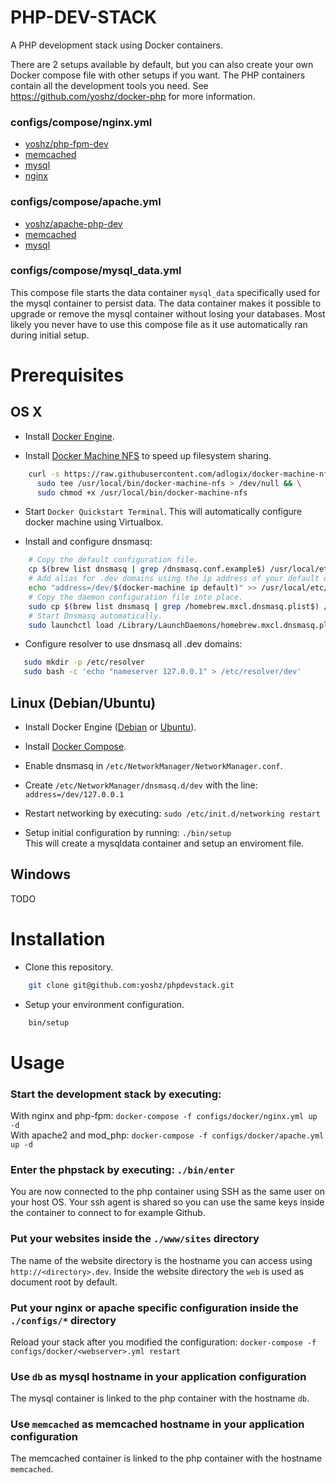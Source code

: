 PHP-DEV-STACK
=============

A PHP development stack using Docker containers.

There are 2 setups available by default, but you can also create your own Docker compose file with other setups if you want.
The PHP containers contain all the development tools you need. See https://github.com/yoshz/docker-php for more information.

### configs/compose/nginx.yml
* [yoshz/php-fpm-dev](https://hub.docker.com/r/yoshz/php-fpm-dev/)
* [memcached](https://hub.docker.com/_/memcached/)
* [mysql](https://hub.docker.com/_/mysql/)
* [nginx](https://hub.docker.com/_/nginx/)

### configs/compose/apache.yml
* [yoshz/apache-php-dev](https://hub.docker.com/r/yoshz/apache-php-dev/)
* [memcached](https://hub.docker.com/_/memcached/)
* [mysql](https://hub.docker.com/_/mysql/)

### configs/compose/mysql_data.yml
This compose file starts the data container `mysql_data` specifically used for the mysql container to persist data.
The data container makes it possible to upgrade or remove the mysql container without losing your databases.
Most likely you never have to use this compose file as it use automatically ran during initial setup.


Prerequisites
=============

OS X
----

* Install [Docker Engine](https://docs.docker.com/engine/installation/mac/).

* Install [Docker Machine NFS](https://github.com/adlogix/docker-machine-nfs) to speed up filesystem sharing.

```bash
    curl -s https://raw.githubusercontent.com/adlogix/docker-machine-nfs/master/docker-machine-nfs.sh |
      sudo tee /usr/local/bin/docker-machine-nfs > /dev/null && \
      sudo chmod +x /usr/local/bin/docker-machine-nfs
```

* Start `Docker Quickstart Terminal`. This will automatically configure docker machine using Virtualbox.

* Install and configure dnsmasq:

```bash
    # Copy the default configuration file.
    cp $(brew list dnsmasq | grep /dnsmasq.conf.example$) /usr/local/etc/dnsmasq.conf
    # Add alias for .dev domains using the ip address of your default docker machine
    echo "address=/dev/$(docker-machine ip default)" >> /usr/local/etc/dnsmasq.conf
    # Copy the daemon configuration file into place.
    sudo cp $(brew list dnsmasq | grep /homebrew.mxcl.dnsmasq.plist$) /Library/LaunchDaemons/
    # Start Dnsmasq automatically.
    sudo launchctl load /Library/LaunchDaemons/homebrew.mxcl.dnsmasq.plist
```

* Configure resolver to use dnsmasq all .dev domains:

```bash
   sudo mkdir -p /etc/resolver
   sudo bash -c 'echo "nameserver 127.0.0.1" > /etc/resolver/dev'
```

Linux (Debian/Ubuntu)
---------------------

* Install Docker Engine ([Debian](https://docs.docker.com/engine/installation/debian/) or [Ubuntu](https://docs.docker.com/engine/installation/ubuntulinux/)).

* Install [Docker Compose](https://docs.docker.com/compose/install/).

* Enable dnsmasq in `/etc/NetworkManager/NetworkManager.conf`.

* Create `/etc/NetworkManager/dnsmasq.d/dev` with the line: `address=/dev/127.0.0.1`

* Restart networking by executing: `sudo /etc/init.d/networking restart`

* Setup initial configuration by running: `./bin/setup`<br>
  This will create a mysqldata container and setup an enviroment file.


Windows
-------

TODO



Installation
============


* Clone this repository.

```bash
    git clone git@github.com:yoshz/phpdevstack.git
```

* Setup your environment configuration.

```bash
    bin/setup
```


Usage
=====

### Start the development stack by executing:
With nginx and php-fpm: `docker-compose -f configs/docker/nginx.yml up -d`<br>
With apache2 and mod_php: `docker-compose -f configs/docker/apache.yml up -d`<br>

### Enter the phpstack by executing: `./bin/enter`
You are now connected to the php container using SSH as the same user on your host OS.
Your ssh agent is shared so you can use the same keys inside the container to connect to for example Github.

### Put your websites inside the `./www/sites` directory
The name of the website directory is the hostname you can access using `http://<directory>.dev`.
Inside the website directory the `web` is used as document root by default.

### Put your nginx or apache specific configuration inside the `./configs/*` directory
Reload your stack after you modified the configuration: `docker-compose -f configs/docker/<webserver>.yml restart`

### Use `db` as mysql hostname in your application configuration
The mysql container is linked to the php container with the hostname `db`.

### Use `memcached` as memcached hostname in your application configuration
The memcached container is linked to the php container with the hostname `memcached`.
